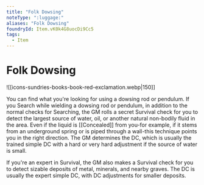 ```yaml
---
title: "Folk Dowsing"
noteType: ":luggage:"
aliases: "Folk Dowsing"
foundryId: Item.vK0k4G8uocDi9Cc5
tags:
  - Item
---
```


# Folk Dowsing
![[icons-sundries-books-book-red-exclamation.webp|150]]

You can find what you're looking for using a dowsing rod or pendulum. If you Search while wielding a dowsing rod or pendulum, in addition to the normal checks for Searching, the GM rolls a secret Survival check for you to detect the largest source of water, oil, or another natural non-bodily fluid in the area. Even if the liquid is [[Concealed]] from you-for example, if it stems from an underground spring or is piped through a wall-this technique points you in the right direction. The GM determines the DC, which is usually the trained simple DC with a hard or very hard adjustment if the source of water is small.

If you're an expert in Survival, the GM also makes a Survival check for you to detect sizable deposits of metal, minerals, and nearby graves. The DC is usually the expert simple DC, with DC adjustments for smaller deposits.
